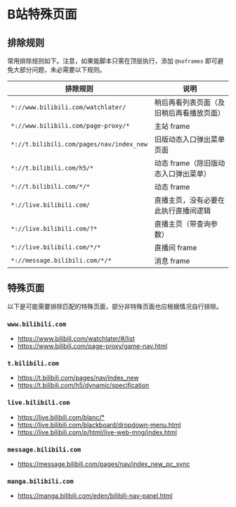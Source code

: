 # B站特殊页面

## 排除规则

常用排除规则如下。注意，如果能脚本只需在顶层执行，添加 `@noframes` 即可避免大部分问题，未必需要以下规则。

| 排除规则                                 | 说明                                     |
| ---------------------------------------- | ---------------------------------------- |
| `*://www.bilibili.com/watchlater/`       | 稍后再看列表页面（及旧稍后再看播放页面） |
| `*://www.bilibili.com/page-proxy/*`      | 主站 frame                               |
| `*://t.bilibili.com/pages/nav/index_new` | 旧版动态入口弹出菜单页面                 |
| `*://t.bilibili.com/h5/*`                | 动态 frame（除旧版动态入口弹出菜单）     |
| `*://t.bilibili.com/*/*`                 | 动态 frame                               |
| `*://live.bilibili.com/`                 | 直播主页，没有必要在此执行直播间逻辑     |
| `*://live.bilibili.com/?*`               | 直播主页（带查询参数）                   |
| `*://live.bilibili.com/*/*`              | 直播间 frame                             |
| `*://message.bilibili.com/*/*`           | 消息 frame                               |

## 特殊页面

以下是可能需要排除匹配的特殊页面，部分非特殊页面也应根据情况自行排除。

### `www.bilibili.com`

* <https://www.bilibili.com/watchlater/#/list>
* <https://www.bilibili.com/page-proxy/game-nav.html>

### `t.bilibili.com`

* <https://t.bilibili.com/pages/nav/index_new>
* <https://t.bilibili.com/h5/dynamic/specification>

### `live.bilibili.com`

* <https://live.bilibili.com/blanc/*>
* <https://live.bilibili.com/blackboard/dropdown-menu.html>
* <https://live.bilibili.com/p/html/live-web-mng/index.html>

### `message.bilibili.com`

* <https://message.bilibili.com/pages/nav/index_new_pc_sync>

### `manga.bilibili.com`

* <https://manga.bilibili.com/eden/bilibili-nav-panel.html>
